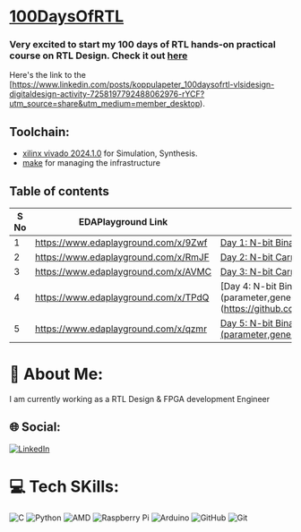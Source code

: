 # [100DaysOfRTL](https://www.linkedin.com/posts/koppulapeter_100daysofrtl-vlsidesign-digitaldesign-activity-7258197792488062976-rYCF?utm_source=share&utm_medium=member_desktop)

### Very excited to start my 100 days of RTL hands-on practical course on RTL Design. Check it out [here](https://kalkitech.graphy.com/s/store)
Here's the link to the [https://www.linkedin.com/posts/koppulapeter_100daysofrtl-vlsidesign-digitaldesign-activity-7258197792488062976-rYCF?utm_source=share&utm_medium=member_desktop).

## Toolchain:

* [xilinx vivado 2024.1.0](https://www.xilinx.com/support/download.html) for Simulation, Synthesis.
* [make](https://www.gnu.org/software/make/) for managing the infrastructure

## Table of contents
| S No | EDAPlayground Link | Github |
| --- | ---- | ---- |
| 1 | https://www.edaplayground.com/x/9Zwf | [Day 1: N-bit Binary Parallel Adder (parameter,generate).](https://github.com/raulbehl/100DaysOfRTL/tree/main/day1)     |
| 2 | https://www.edaplayground.com/x/RmJF | [Day 2: N-bit Carry Look Ahead Adder (parameter,generate).](https://github.com/raulbehl/100DaysOfRTL/tree/main/day2)    |
| 3 | https://www.edaplayground.com/x/AVMC | [Day 3: N-bit Carry Bypass Adder](https://github.com/raulbehl/100DaysOfRTL/tree/main/day3)                              |
| 4 | https://www.edaplayground.com/x/TPdQ | [Day 4: N-bit Binary to Gray and Gray to Binary Convertor (parameter,generate)(https://github.com/raulbehl/100DaysOfRTL/tree/main/day4)                                                                                                            |
| 5 | https://www.edaplayground.com/x/qzmr | [Day 5:  N-bit Binary to BCD and BCD to Binary Convertor (parameter,generate)](https://github.com/raulbehl/100DaysOfRTL/tree/main/day5)                                                                                                            |














# 💫 About Me:
I am currently working as a RTL Design & FPGA development Engineer


## 🌐 Social:
[![LinkedIn](https://img.shields.io/badge/LinkedIn-%230077B5.svg?logo=linkedin&logoColor=white)](https://linkedin.com/in/koppulapeter) 


# 💻 Tech SKills:
![C](https://img.shields.io/badge/c-%2300599C.svg?style=for-the-badge&logo=c&logoColor=white) ![Python](https://img.shields.io/badge/python-3670A0?style=for-the-badge&logo=python&logoColor=ffdd54) ![AMD](https://img.shields.io/badge/AMD-%23000000.svg?style=for-the-badge&logo=amd&logoColor=white) ![Raspberry Pi](https://img.shields.io/badge/-Raspberry_Pi-C51A4A?style=for-the-badge&logo=Raspberry-Pi) ![Arduino](https://img.shields.io/badge/-Arduino-00979D?style=for-the-badge&logo=Arduino&logoColor=white) ![GitHub](https://img.shields.io/badge/github-%23121011.svg?style=for-the-badge&logo=github&logoColor=white) ![Git](https://img.shields.io/badge/git-%23F05033.svg?style=for-the-badge&logo=git&logoColor=white)



